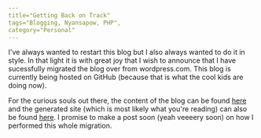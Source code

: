 ```yaml
---
title="Getting Back on Track"
tags="Blogging, Nyansapow, PHP",
category="Personal"
---
```


I've always wanted to restart this blog but I also always wanted to do it in 
style. In that light it is with great joy that I wish to announce that I have 
sucessfully migrated the blog over from wordpress.com.
This blog is currently being hosted on GitHub (because that is what the cool kids
are doing now). 

<!--more-->

For the curious souls out there, the content of the blog can be found
[here](https://github.com/ekowabaka/ekowabaka.me) and the generated site
(which is most likely what you're reading) can also be found [here](https://github.com/ekowabaka/ekowabaka.github.io).
I promise to make a post soon (yeah veeeery soon) on how I performed this whole
migration.
